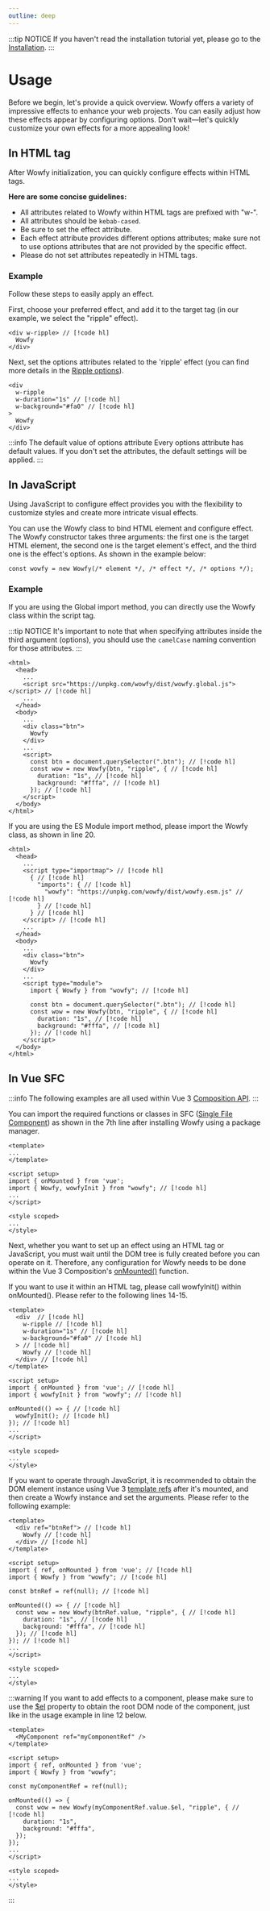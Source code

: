 ```yaml
---
outline: deep
---
```


:::tip NOTICE
If you haven't read the installation tutorial yet, please go to the [Installation](./installation.md).
:::

# Usage

Before we begin, let's provide a quick overview. Wowfy offers a variety of impressive effects to enhance your web projects. You can easily adjust how these effects appear by configuring options. Don't wait—let's quickly customize your own effects for a more appealing look!

## In HTML tag

After Wowfy initialization, you can quickly configure effects within HTML tags.

**Here are some concise guidelines:**
- All attributes related to Wowfy within HTML tags are prefixed with "w-".
- All attributes should be `kebab-cased`.
- Be sure to set the effect attribute.
- Each effect attribute provides different options attributes; make sure not to use options attributes that are not provided by the specific effect.
- Please do not set attributes repeatedly in HTML tags.

### Example
Follow these steps to easily apply an effect. 

First, choose your preferred effect, and add it to the target tag (in our example, we select the "ripple" effect).

```html:line-numbers
<div w-ripple> // [!code hl]
  Wowfy
</div>
```

Next, set the options attributes related to the 'ripple' effect (you can find more details in the [Ripple options](/effects/ripple#options)).

```html:line-numbers
<div 
  w-ripple
  w-duration="1s" // [!code hl]
  w-background="#fa0" // [!code hl]
>
  Wowfy
</div>
```

:::info The default value of options attribute
Every options attribute has default values. If you don't set the attributes, the default settings will be applied.
:::

## In JavaScript

Using JavaScript to configure effect provides you with the flexibility to customize styles and create more intricate visual effects.

You can use the Wowfy class to bind HTML element and configure effect. The Wowfy constructor takes three arguments: the first one is the target HTML element, the second one is the target element's effect, and the third one is the effect's options. As shown in the example below:

```js:line-numbers
const wowfy = new Wowfy(/* element */, /* effect */, /* options */);
```

### Example

If you are using the Global import method, you can directly use the Wowfy class within the script tag.

:::tip NOTICE
It's important to note that when specifying attributes inside the third argument (options), you should use the `camelCase` naming convention for those attributes.
:::

```html:line-numbers
<html>
  <head>
    ...
    <script src="https://unpkg.com/wowfy/dist/wowfy.global.js"></script> // [!code hl]
    ...
  </head>
  <body>
    ...
    <div class="btn">
      Wowfy
    </div>
    ...
    <script>
      const btn = document.querySelector(".btn"); // [!code hl]
      const wow = new Wowfy(btn, "ripple", { // [!code hl]
        duration: "1s", // [!code hl]
        background: "#fffa", // [!code hl]
      }); // [!code hl]
    </script>
  </body>
</html>
```

If you are using the ES Module import method, please import the Wowfy class, as shown in line 20.

```html:line-numbers
<html>
  <head>
    ...
    <script type="importmap"> // [!code hl]
      { // [!code hl]
        "imports": { // [!code hl]
          "wowfy": "https://unpkg.com/wowfy/dist/wowfy.esm.js" // [!code hl]
        } // [!code hl]
      } // [!code hl]
    </script> // [!code hl]
    ...
  </head>
  <body>
    ...
    <div class="btn">
      Wowfy
    </div>
    ...
    <script type="module">
      import { Wowfy } from "wowfy"; // [!code hl]

      const btn = document.querySelector(".btn"); // [!code hl]
      const wow = new Wowfy(btn, "ripple", { // [!code hl]
        duration: "1s", // [!code hl]
        background: "#fffa", // [!code hl]
      }); // [!code hl]
    </script>
  </body>
</html>
```

## In Vue SFC

:::info
The following examples are all used within Vue 3 [Composition API](https://vuejs.org/guide/extras/composition-api-faq.html).
:::

You can import the required functions or classes in SFC ([Single File Component](https://vuejs.org/guide/scaling-up/sfc.html)) as shown in the 7th line after installing Wowfy using a package manager.

```vue:line-numbers
<template>
...
</template>

<script setup>
import { onMounted } from 'vue';
import { Wowfy, wowfyInit } from "wowfy"; // [!code hl]
...
</script>

<style scoped>
... 
</style>
```

Next, whether you want to set up an effect using an HTML tag or JavaScript, you must wait until the DOM tree is fully created before you can operate on it. Therefore, any configuration for Wowfy needs to be done within the Vue 3 Composition's [onMounted()](https://vuejs.org/api/composition-api-lifecycle.html#onmounted) function.

If you want to use it within an HTML tag, please call wowfyInit() within onMounted(). Please refer to the following lines 14-15.

```vue:line-numbers
<template>
  <div  // [!code hl]
    w-ripple // [!code hl]
    w-duration="1s" // [!code hl]
    w-background="#fa0" // [!code hl]
  > // [!code hl]
    Wowfy // [!code hl]
  </div> // [!code hl]
</template>

<script setup>
import { onMounted } from 'vue'; // [!code hl]
import { wowfyInit } from "wowfy"; // [!code hl]

onMounted(() => { // [!code hl]
  wowfyInit(); // [!code hl]
}); // [!code hl]
...
</script>

<style scoped>
... 
</style>
```

If you want to operate through JavaScript, it is recommended to obtain the DOM element instance using Vue 3 [template refs](https://vuejs.org/guide/essentials/template-refs.html) after it's mounted, and then create a Wowfy instance and set the arguments. Please refer to the following example:

```vue:line-numbers
<template>
  <div ref="btnRef"> // [!code hl]
    Wowfy // [!code hl]
  </div> // [!code hl]
</template>

<script setup>
import { ref, onMounted } from 'vue'; // [!code hl]
import { Wowfy } from "wowfy"; // [!code hl]

const btnRef = ref(null); // [!code hl]

onMounted(() => { // [!code hl]
  const wow = new Wowfy(btnRef.value, "ripple", { // [!code hl]
    duration: "1s", // [!code hl]
    background: "#fffa", // [!code hl]
  }); // [!code hl]
}); // [!code hl]
...
</script>

<style scoped>
... 
</style>
```

:::warning
If you want to add effects to a component, please make sure to use the [$el](https://vuejs.org/api/component-instance.html#el) property to obtain the root DOM node of the component, just like in the usage example in line 12 below.
```vue:line-numbers
<template>
  <MyComponent ref="myComponentRef" />
</template>

<script setup>
import { ref, onMounted } from 'vue';
import { Wowfy } from "wowfy";

const myComponentRef = ref(null);

onMounted(() => {
  const wow = new Wowfy(myComponentRef.value.$el, "ripple", { // [!code hl]
    duration: "1s",
    background: "#fffa",
  });
});
...
</script>

<style scoped>
... 
</style>
```
:::